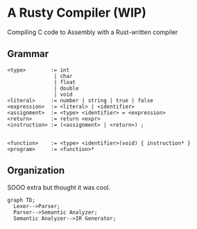 # A Rusty Compiler (WIP)

Compiling C code to Assembly with a Rust-written compiler

## Grammar

```
<type>        := int
               | char
               | float
               | double
               | void
<literal>     := number | string | true | false
<expression>  := <literal> | <identifier>
<assignment>  := <type> <identifier> = <expression>
<return>      := return <expr>
<instruction> := (<assignment> | <return>) ;


<function>    := <type> <identifier>(void) { instruction* }
<program>     := <function>*
```

## Organization

SOOO extra but thought it was cool.

```mermaid
graph TD;
  Lexer-->Parser;
  Parser-->Semantic Analyzer;
  Semantic Analyzer-->IR Generator;
```
